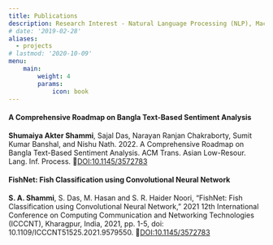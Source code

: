 ```yaml
---
title: Publications
description: Research Interest - Natural Language Processing (NLP), Machine Learning (ML), Deep Learning (DL), Artificial Intelligence (AI), Computer Vision
# date: '2019-02-28'
aliases:
  - projects
# lastmod: '2020-10-09'
menu:
    main: 
        weight: 4
        params:
            icon: book
---
```

<!-- #### A Substantial Deep Learning Approach for Classification of Local and Coastal Fish  

🔗[DOI:Accepted]() -->

#### A Comprehensive Roadmap on Bangla Text-Based Sentiment Analysis  

<b>Shumaiya Akter Shammi</b>, Sajal Das, Narayan Ranjan Chakraborty, Sumit Kumar Banshal, and Nishu Nath. 2022. A Comprehensive Roadmap on Bangla Text-Based Sentiment Analysis. ACM Trans. Asian Low-Resour. Lang. Inf. Process. 🔗[DOI:10.1145/3572783](https://dl.acm.org/doi/10.1145/3572783)

#### FishNet: Fish Classification using Convolutional Neural Network  

<b>S. A. Shammi</b>, S. Das, M. Hasan and S. R. Haider Noori, “FishNet: Fish Classification using Convolutional Neural Network,” 2021 12th International Conference on Computing Communication and Networking Technologies (ICCCNT), Kharagpur, India, 2021, pp. 1-5, doi: 10.1109/ICCCNT51525.2021.9579550. 🔗[DOI:10.1145/3572783](https://ieeexplore.ieee.org/document/9579550)
